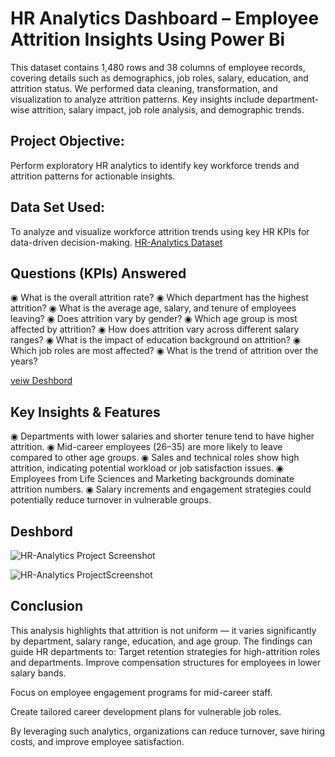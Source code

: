# HR Analytics Dashboard – Employee Attrition Insights Using Power Bi 
This dataset contains 1,480 rows and 38 columns of employee records, covering details such as demographics, job roles, salary, education, and attrition status.
We performed data cleaning, transformation, and visualization to analyze attrition patterns.
Key insights include department-wise attrition, salary impact, job role analysis, and demographic trends.
## Project Objective:
Perform exploratory HR analytics to identify key workforce trends and attrition patterns for actionable insights.
## Data Set Used:
To analyze and visualize workforce attrition trends using key HR KPIs for data-driven decision-making.
<a href = "https://github.com/Abdulkareem399/HR-Analytics-Power-Bi-Deshbord/blob/main/HR_Analytics.csv">HR-Analytics Dataset</a>

## Questions (KPIs) Answered
◉ What is the overall attrition rate?
◉ Which department has the highest attrition?
◉ What is the average age, salary, and tenure of employees leaving?
◉ Does attrition vary by gender?
◉ Which age group is most affected by attrition?
◉ How does attrition vary across different salary ranges?
◉ What is the impact of education background on attrition?
◉ Which job roles are most affected?
◉ What is the trend of attrition over the years?

<a href="https://github.com/Abdulkareem399/HR-Analytics-Power-Bi-Deshbord/blob/main/HR-Analytics%20ProjectScreenshot.jpg">veiw Deshbord</a>

## Key Insights & Features
◉ Departments with lower salaries and shorter tenure tend to have higher attrition.
◉ Mid-career employees (26–35) are more likely to leave compared to other age groups.
◉ Sales and technical roles show high attrition, indicating potential workload or job satisfaction issues.
◉ Employees from Life Sciences and Marketing backgrounds dominate attrition numbers.
◉ Salary increments and engagement strategies could potentially reduce turnover in vulnerable groups.

## Deshbord 

![HR-Analytics Project Screenshot](https://github.com/user-attachments/assets/5cfdb1e1-00e7-4973-afcb-2a438d4ce9d4)

![HR-Analytics ProjectScreenshot](https://github.com/user-attachments/assets/4caba6ea-0300-47fb-8f83-6987a801722a)

## Conclusion

This analysis highlights that attrition is not uniform — it varies significantly by department, salary range, education, and age group.
The findings can guide HR departments to:
Target retention strategies for high-attrition roles and departments.
Improve compensation structures for employees in lower salary bands.

Focus on employee engagement programs for mid-career staff.

Create tailored career development plans for vulnerable job roles.

By leveraging such analytics, organizations can reduce turnover, save hiring costs, and improve employee satisfaction.

